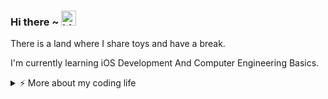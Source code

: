 ### Hi there ~ <img src="https://user-images.githubusercontent.com/1303154/88677602-1635ba80-d120-11ea-84d8-d263ba5fc3c0.gif" width="24px" alt="hi">

There is a land where I share toys and have a break.

I'm currently learning iOS Development And Computer Engineering Basics.

<details>
<summary>⚡️ More about my coding life</summary>
<br />

![Top Langs](https://github-readme-stats.vercel.app/api/top-langs/?username=majidlabs&layout=compact)

![Majid's github stats](https://github-readme-stats.vercel.app/api?username=majidlabs&count_private=true&show_icons=true&theme=onedark)

</details>
